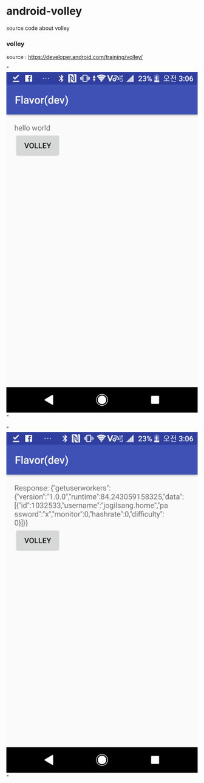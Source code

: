 # android-volley
source code about volley

### volley  
source : https://developer.android.com/training/volley/

"![](/1.png)"

"![](/2.png)"
